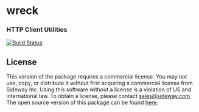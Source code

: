 # wreck

### HTTP Client Utilities

[![Build Status](https://travis-ci.org/hapijs/wreck.svg?branch=v12-commercial)](https://travis-ci.org/hapijs/wreck)

## License

This version of the package requires a commercial license. You may not use, copy, or distribute it without first acquiring a commercial license from Sideway Inc. Using this software without a license is a violation of US and international law. To obtain a license, please contact [sales@sideway.com](mailto:sales@sideway.com). The open source version of this package can be found [here](https://github.com/hapijs/wreck).
